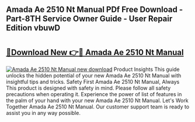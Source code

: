 ## Amada Ae 2510 Nt Manual PDf Free Download - Part-8TH Service Owner Guide - User Repair Edition vbuwD

# <h2><a href="http://bc16619.oget.top/?id=Amada+Ae+2510+Nt+Manual">🔗Download New 👉🔴 Amada Ae 2510 Nt Manual</a></h2>

[![Amada Ae 2510 Nt Manual new download](https://i.imgur.com/5g1atiW.png)](http://bc16619.oget.top/?id=Amada+Ae+2510+Nt+Manual)
Product Insights This guide unlocks the hidden potential of your new Amada Ae 2510 Nt Manual with insightful tips and tricks. Safety First Amada Ae 2510 Nt Manual, Always This product is designed with safety in mind. Please follow all safety precautions when operating it. Experience the power of list of features in the palm of your hand with your new Amada Ae 2510 Nt Manual. Let's Work Together Amada Ae 2510 Nt Manual. Our customer support team is ready to assist you in any way possible.
